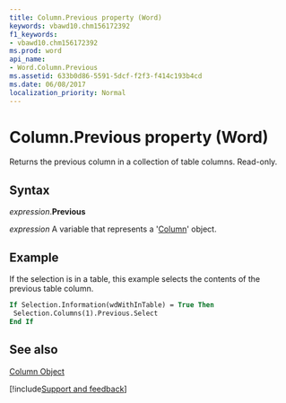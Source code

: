 ```yaml
---
title: Column.Previous property (Word)
keywords: vbawd10.chm156172392
f1_keywords:
- vbawd10.chm156172392
ms.prod: word
api_name:
- Word.Column.Previous
ms.assetid: 633b0d86-5591-5dcf-f2f3-f414c193b4cd
ms.date: 06/08/2017
localization_priority: Normal
---
```



# Column.Previous property (Word)

Returns the previous column in a collection of table columns. Read-only.


## Syntax

_expression_.**Previous**

 _expression_ A variable that represents a '[Column](Word.Column.md)' object.


## Example

If the selection is in a table, this example selects the contents of the previous table column.


```vb
If Selection.Information(wdWithInTable) = True Then 
 Selection.Columns(1).Previous.Select 
End If
```


## See also


[Column Object](Word.Column.md)

[!include[Support and feedback](~/includes/feedback-boilerplate.md)]